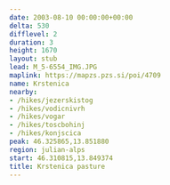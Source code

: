 ```yaml
---
date: 2003-08-10 00:00:00+00:00
delta: 530
difflevel: 2
duration: 3
height: 1670
layout: stub
lead: M_5-6554_IMG.JPG
maplink: https://mapzs.pzs.si/poi/4709
name: Krstenica
nearby:
- /hikes/jezerskistog
- /hikes/vodicnivrh
- /hikes/vogar
- /hikes/toscbohinj
- /hikes/konjscica
peak: 46.325865,13.851880
region: julian-alps
start: 46.310815,13.849374
title: Krstenica pasture
---
```

